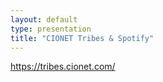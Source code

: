 ```yaml
---
layout: default
type: presentation
title: "CIONET Tribes & Spotify"
---
```


https://tribes.cionet.com/